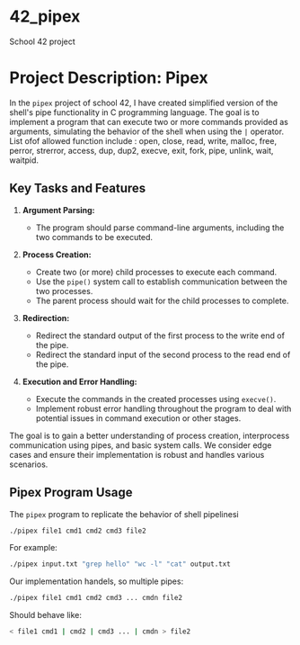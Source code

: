 # 42_pipex
School 42 project


# Project Description: Pipex

In the `pipex` project of school 42,  I have created simplified version of the shell's pipe functionality in C  programming language. The goal is to implement a program that can execute two or more commands provided as arguments, simulating the behavior of the shell when using the `|` operator. List ofof allowed function include : open, close, read, write, malloc, free, perror, strerror, access, dup, dup2, execve, exit, fork, pipe, unlink, wait, waitpid.

## Key Tasks and Features

1. **Argument Parsing:**
   - The program should parse command-line arguments, including the two commands to be executed.
   
2. **Process Creation:**
   - Create two (or more) child processes to execute each command.
   - Use the `pipe()` system call to establish communication between the two processes.
   - The parent process should wait for the child processes to complete.

3. **Redirection:**
   - Redirect the standard output of the first process to the write end of the pipe.
   - Redirect the standard input of the second process to the read end of the pipe.

4. **Execution and Error Handling:**
   - Execute the commands in the created processes using `execve()`.
   - Implement robust error handling throughout the program to deal with potential issues in command execution or other stages.

The goal is to gain a better understanding of process creation, interprocess communication using pipes, and basic system calls. We consider edge cases and ensure their implementation is robust and handles various scenarios.

## Pipex Program Usage

The `pipex` program to replicate the behavior of shell pipelinesi
```bash
./pipex file1 cmd1 cmd2 cmd3 file2
```
For example:
```bash
./pipex input.txt "grep hello" "wc -l" "cat" output.txt
```

Our implementation handels, so multiple pipes:
```bash
./pipex file1 cmd1 cmd2 cmd3 ... cmdn file2
```
Should behave like:
```bash
< file1 cmd1 | cmd2 | cmd3 ... | cmdn > file2
```
